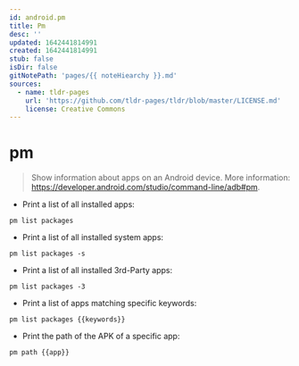 ```yaml
---
id: android.pm
title: Pm
desc: ''
updated: 1642441814991
created: 1642441814991
stub: false
isDir: false
gitNotePath: 'pages/{{ noteHiearchy }}.md'
sources:
  - name: tldr-pages
    url: 'https://github.com/tldr-pages/tldr/blob/master/LICENSE.md'
    license: Creative Commons
---
```

# pm

> Show information about apps on an Android device.
> More information: <https://developer.android.com/studio/command-line/adb#pm>.

- Print a list of all installed apps:

`pm list packages`

- Print a list of all installed system apps:

`pm list packages -s`

- Print a list of all installed 3rd-Party apps:

`pm list packages -3`

- Print a list of apps matching specific keywords:

`pm list packages {{keywords}}`

- Print the path of the APK of a specific app:

`pm path {{app}}`

